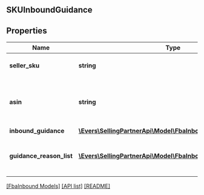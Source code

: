 ## SKUInboundGuidance

## Properties

Name | Type | Description | Notes
------------ | ------------- | ------------- | -------------
**seller_sku** | **string** | The seller SKU of the item. |
**asin** | **string** | The Amazon Standard Identification Number (ASIN) of the item. |
**inbound_guidance** | [**\Evers\SellingPartnerApi\Model\FbaInbound\InboundGuidance**](InboundGuidance.md) |  |
**guidance_reason_list** | [**\Evers\SellingPartnerApi\Model\FbaInbound\GuidanceReason[]**](GuidanceReason.md) | A list of inbound guidance reason information. | [optional]

[[FbaInbound Models]](../) [[API list]](../../Api) [[README]](../../../README.md)
